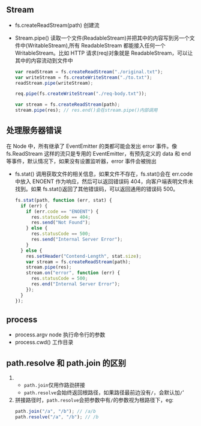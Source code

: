 ## Stream

- fs.createReadStream(path) 创建流
- Stream.pipe() 读取一个文件(ReadableStream)并把其中的内容写到另一个文件中(WritableStream),所有 ReadableStream 都能接入任何一个 WritableStream。比如 HTTP 请求(req)对象就是 ReadableStream，可以让其中的内容流动到文件中

  ```js
  var readStream = fs.createReadStream("./original.txt");
  var writeStream = fs.createWriteStream("./to.txt");
  readStream.pipe(writeStream);

  req.pipe(fs.createWriteStream("./req-body.txt"));

  var stream = fs.createReadStream(path);
  stream.pipe(res); // res.end()会在stream.pipe()内部调用
  ```

## 处理服务器错误

在 Node 中，所有继承了 EventEmitter 的类都可能会发出 error 事件。像 fs.ReadStream 这样的流只是专用的 EventEmitter，有预先定义的 data 和 end 等事件，默认情况下，如果没有设置监听器，error 事件会被抛出

- fs.stat() 调用获取文件的相关信息，如果文件不存在，fs.stat()会在 err.code 中放入 ENOENT 作为响应，然后可以返回错误码 404，向客户端表明文件未找到。如果 fs.stat()返回了其他错误码，可以返回通用的错误码 500。
  ```js
  fs.stat(path, function (err, stat) {
    if (err) {
      if (err.code == "ENOENT") {
        res.statusCode == 404;
        res.send("Not Found");
      } else {
        res.statusCode == 500;
        res.send("Internal Server Error");
      }
    } else {
      res.setHeader("Contend-Length", stat.size);
      var stream = fs.createReadStream(path);
      stream.pipe(res);
      stream.on("error", function (err) {
        res.statusCode = 500;
        res.end("Internal Server Error");
      });
    }
  });
  ```

## process

- process.argv node 执行命令行的参数
- process.cwd() 工作目录

## path.resolve 和 path.join 的区别

1. - `path.join`仅用作路劲拼接
   - `path.resolve`会始终返回根路径，如果路径最前边没有`/`，会默认加`/`'
2. 拼接路径时，`path.resolve`会把参数中有`/`的参数视为根路径下，eg:
   ```js
   path.join("/a", "/b"); // /a/b
   path.resolve("/a", "/b"); // /b
   ```
